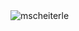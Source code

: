 <img align="center" src="https://github-readme-stats.vercel.app/api?username=mscheiterle&show_icons=true&locale=en" alt="mscheiterle" />
